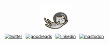 <!-- ![cat!](https://user-images.githubusercontent.com/16241612/131959897-d2e48bb3-7b4a-4ef6-b643-a3eb6bb1f1c5.png) -->
<p align="center">
  <img align="center" alt="cat!" src="cat.gif" width="100" />
</p>

<div align="center">
<a href="https://x.com/bviranga" target="_blank"><img src="https://img.shields.io/badge/-Twitter-313131?style=flat-square&labelColor=313131&logo=x&logoColor=white&color=313131" alt="twitter" /></a>
&nbsp;
<a href="https://www.goodreads.com/user/show/59632437-bihan-viranga"><img src="https://img.shields.io/badge/-Goodreads-313131?style=flat-square&labelColor=313131&logo=Goodreads&logoColor=white&color=313131" alt="goodreads" /></a>
&nbsp;
<a href="https://www.linkedin.com/in/bihanviranga"><img src="https://img.shields.io/badge/-LinkedIn-313131?style=flat-square&labelColor=313131&logo=LinkedIn&logoColor=white&color=313131" alt="linkedin" /></a>
&nbsp;
<a href="https://hostux.social/@bv"><img src="https://img.shields.io/badge/-Mastodon-313131?style=flat-square&labelColor=313131&logo=Mastodon&logoColor=white&color=313131" alt="mastodon" /></a>
&nbsp;
</div>

<!--
<p align="center">
  <img src="https://anchor.digitalocean.com/rs/113-DTN-266/images/Tree%20Badge.png" alt="I planted a tree this Hacktoberfest!" height="100"/>
</p>
-->

<!--
<a href="https://github.com/topics/linux"><img height="30" src="https://raw.githubusercontent.com/github/explore/80688e429a7d4ef2fca1e82350fe8e3517d3494d/topics/linux/linux.png"></a>
<a href="https://github.com/topics/vim"><img height="30" src="https://raw.githubusercontent.com/github/explore/80688e429a7d4ef2fca1e82350fe8e3517d3494d/topics/vim/vim.png"></a>
<a href="https://github.com/topics/archlinux"><img height="30" src="https://raw.githubusercontent.com/github/explore/7b8474be525e3f210d3c8d60a32beca4bfc2895b/topics/archlinux/archlinux.png"></a>
-->

<!--
[![Bihan's github stats](https://github-readme-stats.vercel.app/api?username=bihanviranga&hide=stars,contribs&count_private=true&show_icons=true&title_color=000&icon_color=000&hide_title=true)](https://github.com/anuraghazra/github-readme-stats)
-->

<!--
[![Most used languages](https://github-readme-stats.vercel.app/api/top-langs/?username=bihanviranga&layout=compact&hide_title=true&title_color=000)](https://github.com/anuraghazra/github-readme-stats)
-->

<!--
![Profile visitors](https://visitor-badge.glitch.me/badge?page_id=bihanviranga.visitor-badge)
-->
